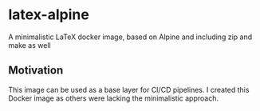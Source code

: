 # latex-alpine

A minimalistic LaTeX docker image, based on Alpine and including zip and make as well

## Motivation

This image can be used as a base layer for CI/CD pipelines. I created this Docker image as others were lacking the minimalistic approach.
